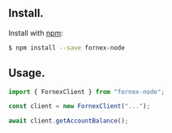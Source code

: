 ## Install.

Install with [npm](https://www.npmjs.com/):
```sh
$ npm install --save fornex-node
```

## Usage.

```ts
import { FornexClient } from "fornex-node";

const client = new FornexClient("...");

await client.getAccountBalance();
```
